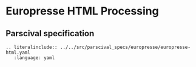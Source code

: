# Europresse HTML Processing

## Parscival specification

```eval_rst
.. literalinclude:: ../../src/parscival_specs/europresse/europresse-html.yaml
   :language: yaml
```


